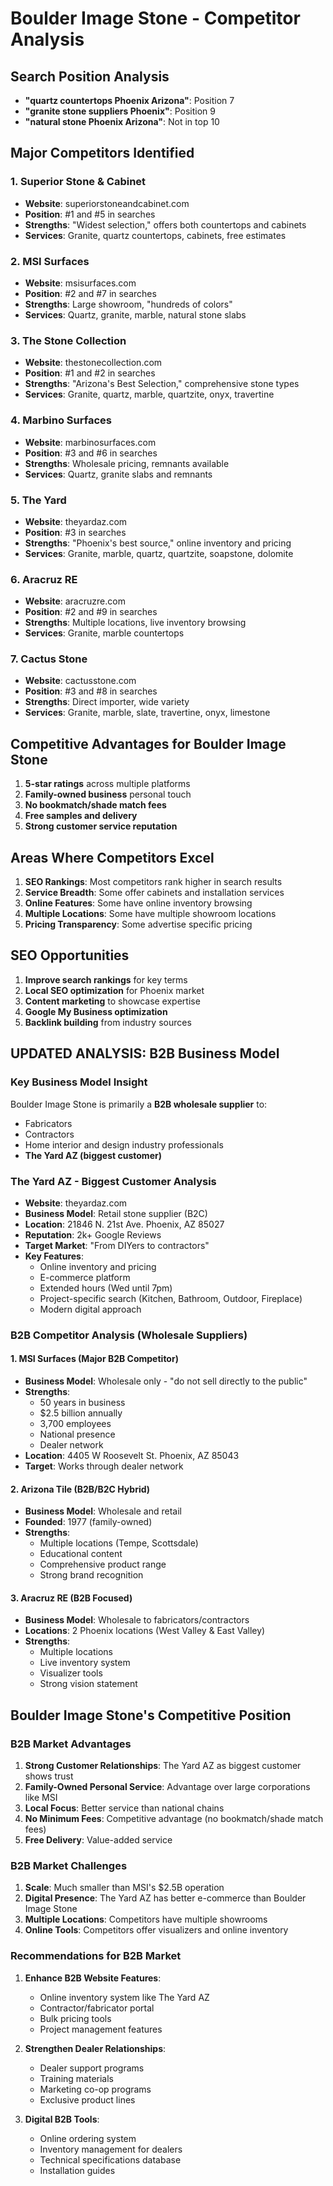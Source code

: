 # Boulder Image Stone - Competitor Analysis

## Search Position Analysis
- **"quartz countertops Phoenix Arizona"**: Position 7
- **"granite stone suppliers Phoenix"**: Position 9  
- **"natural stone Phoenix Arizona"**: Not in top 10

## Major Competitors Identified

### 1. Superior Stone & Cabinet
- **Website**: superiorstoneandcabinet.com
- **Position**: #1 and #5 in searches
- **Strengths**: "Widest selection," offers both countertops and cabinets
- **Services**: Granite, quartz countertops, cabinets, free estimates

### 2. MSI Surfaces
- **Website**: msisurfaces.com
- **Position**: #2 and #7 in searches
- **Strengths**: Large showroom, "hundreds of colors"
- **Services**: Quartz, granite, marble, natural stone slabs

### 3. The Stone Collection
- **Website**: thestonecollection.com
- **Position**: #1 and #2 in searches
- **Strengths**: "Arizona's Best Selection," comprehensive stone types
- **Services**: Granite, quartz, marble, quartzite, onyx, travertine

### 4. Marbino Surfaces
- **Website**: marbinosurfaces.com
- **Position**: #3 and #6 in searches
- **Strengths**: Wholesale pricing, remnants available
- **Services**: Quartz, granite slabs and remnants

### 5. The Yard
- **Website**: theyardaz.com
- **Position**: #3 in searches
- **Strengths**: "Phoenix's best source," online inventory and pricing
- **Services**: Granite, marble, quartz, quartzite, soapstone, dolomite

### 6. Aracruz RE
- **Website**: aracruzre.com
- **Position**: #2 and #9 in searches
- **Strengths**: Multiple locations, live inventory browsing
- **Services**: Granite, marble countertops

### 7. Cactus Stone
- **Website**: cactusstone.com
- **Position**: #3 and #8 in searches
- **Strengths**: Direct importer, wide variety
- **Services**: Granite, marble, slate, travertine, onyx, limestone

## Competitive Advantages for Boulder Image Stone
1. **5-star ratings** across multiple platforms
2. **Family-owned business** personal touch
3. **No bookmatch/shade match fees**
4. **Free samples and delivery**
5. **Strong customer service reputation**

## Areas Where Competitors Excel
1. **SEO Rankings**: Most competitors rank higher in search results
2. **Service Breadth**: Some offer cabinets and installation services
3. **Online Features**: Some have online inventory browsing
4. **Multiple Locations**: Some have multiple showroom locations
5. **Pricing Transparency**: Some advertise specific pricing

## SEO Opportunities
1. **Improve search rankings** for key terms
2. **Local SEO optimization** for Phoenix market
3. **Content marketing** to showcase expertise
4. **Google My Business optimization**
5. **Backlink building** from industry sources


## UPDATED ANALYSIS: B2B Business Model

### Key Business Model Insight
Boulder Image Stone is primarily a **B2B wholesale supplier** to:
- Fabricators
- Contractors  
- Home interior and design industry professionals
- **The Yard AZ (biggest customer)**

### The Yard AZ - Biggest Customer Analysis
- **Website**: theyardaz.com
- **Business Model**: Retail stone supplier (B2C)
- **Location**: 21846 N. 21st Ave. Phoenix, AZ 85027
- **Reputation**: 2k+ Google Reviews
- **Target Market**: "From DIYers to contractors"
- **Key Features**:
  - Online inventory and pricing
  - E-commerce platform
  - Extended hours (Wed until 7pm)
  - Project-specific search (Kitchen, Bathroom, Outdoor, Fireplace)
  - Modern digital approach

### B2B Competitor Analysis (Wholesale Suppliers)

#### 1. MSI Surfaces (Major B2B Competitor)
- **Business Model**: Wholesale only - "do not sell directly to the public"
- **Strengths**: 
  - 50 years in business
  - $2.5 billion annually
  - 3,700 employees
  - National presence
  - Dealer network
- **Location**: 4405 W Roosevelt St. Phoenix, AZ 85043
- **Target**: Works through dealer network

#### 2. Arizona Tile (B2B/B2C Hybrid)
- **Business Model**: Wholesale and retail
- **Founded**: 1977 (family-owned)
- **Strengths**:
  - Multiple locations (Tempe, Scottsdale)
  - Educational content
  - Comprehensive product range
  - Strong brand recognition

#### 3. Aracruz RE (B2B Focused)
- **Business Model**: Wholesale to fabricators/contractors
- **Locations**: 2 Phoenix locations (West Valley & East Valley)
- **Strengths**:
  - Multiple locations
  - Live inventory system
  - Visualizer tools
  - Strong vision statement

## Boulder Image Stone's Competitive Position

### B2B Market Advantages
1. **Strong Customer Relationships**: The Yard AZ as biggest customer shows trust
2. **Family-Owned Personal Service**: Advantage over large corporations like MSI
3. **Local Focus**: Better service than national chains
4. **No Minimum Fees**: Competitive advantage (no bookmatch/shade match fees)
5. **Free Delivery**: Value-added service

### B2B Market Challenges
1. **Scale**: Much smaller than MSI's $2.5B operation
2. **Digital Presence**: The Yard AZ has better e-commerce than Boulder Image Stone
3. **Multiple Locations**: Competitors have multiple showrooms
4. **Online Tools**: Competitors offer visualizers and online inventory

### Recommendations for B2B Market
1. **Enhance B2B Website Features**:
   - Online inventory system like The Yard AZ
   - Contractor/fabricator portal
   - Bulk pricing tools
   - Project management features

2. **Strengthen Dealer Relationships**:
   - Dealer support programs
   - Training materials
   - Marketing co-op programs
   - Exclusive product lines

3. **Digital B2B Tools**:
   - Online ordering system
   - Inventory management for dealers
   - Technical specifications database
   - Installation guides

